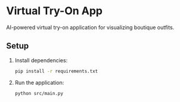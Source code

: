 # Virtual Try-On App

AI-powered virtual try-on application for visualizing boutique outfits.

## Setup

1. Install dependencies:
   ```bash
   pip install -r requirements.txt
   ```

2. Run the application:
   ```bash
   python src/main.py
   ```
